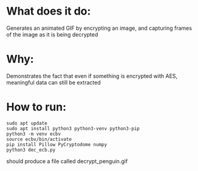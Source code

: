 # What does it do:
Generates an animated GIF by encrypting an image, and capturing frames of the image as it is being decrypted

# Why:
Demonstrates the fact that even if something is encrypted with AES, meaningful data can still be extracted

# How to run:
```
sudo apt update
sudo apt install python3 python3-venv python3-pip
python3 -m venv ecbv
source ecbv/bin/activate
pip install Pillow PyCryptodome numpy
python3 dec_ecb.py
```

should produce a file called decrypt_penguin.gif
